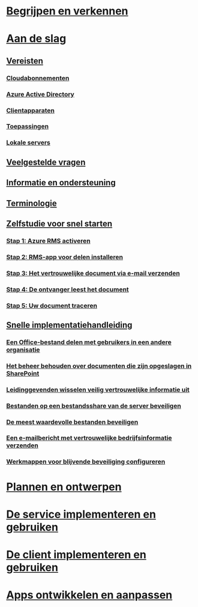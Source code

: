 # [Begrijpen en verkennen](/rights-management/understand-explore/azure-rights-management)
# [Aan de slag](requirements-azure-rms.md)
## [Vereisten](requirements-azure-rms.md)
### [Cloudabonnementen](requirements-subscriptions.md)
### [Azure Active Directory](requirements-azure-ad.md)
### [Clientapparaten](requirements-client-devices.md)
### [Toepassingen](requirements-applications.md)
### [Lokale servers ](requirements-servers.md)
## [Veelgestelde vragen](faqs.md)
## [Informatie en ondersteuning](information-support.md)
## [Terminologie](terminology.md)
## [Zelfstudie voor snel starten](quick-start-tutorial.md)
### [Stap 1: Azure RMS activeren](tutorial-step1.md)
### [Stap 2: RMS-app voor delen installeren](tutorial-step2.md)
### [Stap 3: Het vertrouwelijke document via e-mail verzenden](tutorial-step3.md)
### [Stap 4: De ontvanger leest het document](tutorial-step4.md)
### [Stap 5: Uw document traceren](tutorial-step5.md)
## [Snelle implementatiehandleiding](rapid-deployment-guide.md)
### [Een Office-bestand delen met gebruikers in een andere organisatie](scenario-share-office-file-externally.md)
### [Het beheer behouden over documenten die zijn opgeslagen in SharePoint](scenario-sharepoint.md)
### [Leidinggevenden wisselen veilig vertrouwelijke informatie uit](scenario-executives-email.md)
### [Bestanden op een bestandsshare van de server beveiligen](scenario-fci.md)
### [De meest waardevolle bestanden beveiligen](scenario-secure-most-valuable-files.md)
### [Een e-mailbericht met vertrouwelijke bedrijfsinformatie verzenden](scenario-company-confidential-email.md)
### [Werkmappen voor blijvende beveiliging configureren](scenario-work-folders.md)
# [Plannen en ontwerpen](/rights-management/plan-design/deployment-roadmap)
# [De service implementeren en gebruiken](/rights-management/deploy-use/activate-service)
# [De client implementeren en gebruiken](/rights-management/rms-client/use-client)
# [Apps ontwikkelen en aanpassen](/rights-management/develop/developers-guide)


<!--HONumber=Apr16_HO4-->


